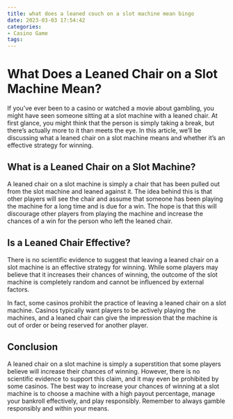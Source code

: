```yaml
---
title: what does a leaned couch on a slot machine mean bingo
date: 2023-03-03 17:54:42
categories:
- Casino Game
tags:
---
```

# What Does a Leaned Chair on a Slot Machine Mean?

If you’ve ever been to a casino or watched a movie about gambling, you might have seen someone sitting at a slot machine with a leaned chair. At first glance, you might think that the person is simply taking a break, but there’s actually more to it than meets the eye. In this article, we’ll be discussing what a leaned chair on a slot machine means and whether it’s an effective strategy for winning.

## What is a Leaned Chair on a Slot Machine?

A leaned chair on a slot machine is simply a chair that has been pulled out from the slot machine and leaned against it. The idea behind this is that other players will see the chair and assume that someone has been playing the machine for a long time and is due for a win. The hope is that this will discourage other players from playing the machine and increase the chances of a win for the person who left the leaned chair.

## Is a Leaned Chair Effective?

There is no scientific evidence to suggest that leaving a leaned chair on a slot machine is an effective strategy for winning. While some players may believe that it increases their chances of winning, the outcome of the slot machine is completely random and cannot be influenced by external factors. 

In fact, some casinos prohibit the practice of leaving a leaned chair on a slot machine. Casinos typically want players to be actively playing the machines, and a leaned chair can give the impression that the machine is out of order or being reserved for another player.

## Conclusion

A leaned chair on a slot machine is simply a superstition that some players believe will increase their chances of winning. However, there is no scientific evidence to support this claim, and it may even be prohibited by some casinos. The best way to increase your chances of winning at a slot machine is to choose a machine with a high payout percentage, manage your bankroll effectively, and play responsibly. Remember to always gamble responsibly and within your means.